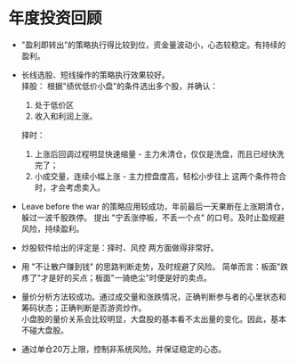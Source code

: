  # 年度投资回顾
* "盈利即转出"的策略执行得比较到位，资金量波动小，心态较稳定。有持续的盈利。
* 长线选股、短线操作的策略执行效果较好。  
    择股：  根据"绩优低价小盘"的条件选出多个股，并确认：
     1. 处于低价区 
     1. 收入和利润上涨。
    
    择时：
     1. 上涨后回调过程明显快速缩量 - 主力未清仓，仅仅是洗盘，而且已经快洗完了；
     1. 小成交量，连续小幅上涨 - 主力控盘度高，轻松小步往上
  这两个条件符合时，才会考虑卖入。

* Leave before the war 的策略应用较成功，年前最后一天果断在上涨期清仓，躲过一波千股跌停。
提出 "宁丢涨停板，不丢一个点" 的口号。及时止盈规避风险，持续盈利。
* 炒股软件给出的评定是：择时、风控 两方面做得非常好。
* 用 "不让散户赚到钱" 的思路判断走势，及时规避了风险。
  简单而言：板面"跌疼了"才是好的买点；板面"一骑绝尘"时便是好的卖点。
* 量价分析方法较成功。通过成交量和涨跌情况，正确判断参与者的心里状态和筹码状态；正确判断是否游资炒作。  
小盘股的量价关系会比较明显，大盘股的基本看不太出量的变化。因此，基本不碰大盘股。
* 通过单仓20万上限，控制非系统风险。并保证稳定的心态。

